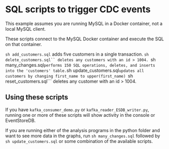 # SQL scripts to trigger CDC events

This example assumes you are running MySQL in a Docker container, not a local MySQL client. 

These scripts connect to the MySQL Docker container and execute the SQL on that container. 

```sh add_customers.sql``` adds five customers in a single transaction.
```sh delete_customers.sql`` deletes any customers with an id > 1004.
```sh many_changes.sql``` performs 150 SQL operations, deletes, and inserts into the 'customers' table.
```sh update_customers.sql```updates all customers by changing first_name to upper(first_name)
```sh reset_customers.sql``` deletes any customer with an id > 1004.

## Using these scripts

If you have ```kafka_consumer_demo.py``` or ```kafka_reader_ESDB_writer.py```, running one or more of these scripts will show activity in the console or EventStoreDB.

If you are running either of the analysis programs in the python folder and want to see more data in the graphs, run ```sh many_changes.sql``` followed by ```sh update_customers.sql``` or some combination of the available scripts. 
